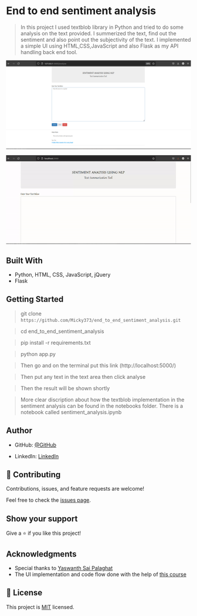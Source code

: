 # End to end sentiment analysis

> In this project I used textblob library in Python and tried to do some analysis on the text provided.
I summerized the text, find out the sentiment and also point out the subjectivity of the text. I implemented a simple UI using HTML,CSS,JavaScript and also Flask as my API handling back end tool.

![screenshot](./images_and_gifs/app_screenshot.png)


<img  src="./images_and_gifs/demo.gif"> 


## Built With

- Python, HTML, CSS, JavaScript, jQuery
- Flask

## Getting Started

> git clone `https://github.com/Micky373/end_to_end_sentiment_analysis.git`

> cd end_to_end_sentiment_analysis

> pip install -r requirements.txt

> python app.py

> Then go and on the terminal put this link (http://localhost:5000/)

> Then put any text in the text area then click analyse

> Then the result will be shown shortly

> More clear discription about how the textblob implementation in the sentiment analysis can be found in the notebooks folder. There is a notebook called sentiment_analysis.ipynb

## Author

- GitHub: [@GitHub](https://github.com/Micky373)

- LinkedIn: [LinkedIn](https://www.linkedin.com/in/michaeltamirie/)

## 🤝 Contributing

Contributions, issues, and feature requests are welcome!

Feel free to check the [issues page](https://github.com/Micky373/end_to_end_home_price_prediction_ml_project).

## Show your support

Give a ⭐️ if you like this project!

## Acknowledgments

- Special thanks to [Yaswanth Sai Palaghat](https://www.linkedin.com/in/yaswanthpalaghat/)
- The UI implementation and code flow done with the help of [this course](https://drive.google.com/file/d/1II_kbygRFMkYyNL-_vj7RK70r_ZJhG8a/view?usp=sharing)

## 📝 License

This project is [MIT](./MIT.md) licensed.